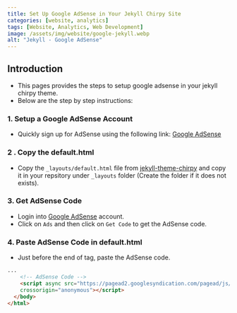 ```yaml
---
title: Set Up Google AdSense in Your Jekyll Chirpy Site
categories: [website, analytics]
tags: [Website, Analytics, Web Development]
image: /assets/img/website/google-jekyll.webp
alt: "Jekyll - Google AdSense" 
---
```


## Introduction

- This pages provides the steps to setup google adsense in your jekyll chirpy theme.
- Below are the step by step instructions:

### 1. Setup a Google AdSense Account

- Quickly sign up for AdSense using the following link: [Google AdSense](https://www.google.co.uk/intl/en/adsense/start/)

### 2 . Copy the default.html

- Copy the `_layouts/default.html` file from [jekyll-theme-chirpy](https://github.com/cotes2020/jekyll-theme-chirpy/blob/master/_layouts/default.html) and copy it in your repsitory under `_layouts`  folder (Create the folder if it does not exists).

### 3. Get AdSense Code

- Login into [Google AdSense](http://www.google.com/adsense) account.
- Click on `Ads` and then click on `Get Code` to get the AdSense code.

### 4. Paste AdSense Code in default.html

- Just before the end of <body> tag, paste the AdSense code.

```html
...
    <!-- AdSense Code -->
    <script async src="https://pagead2.googlesyndication.com/pagead/js/adsbygoogle.js?client=ca-pub-3247366555534455"
    crossorigin="anonymous"></script>
  </body>
</html>
```
